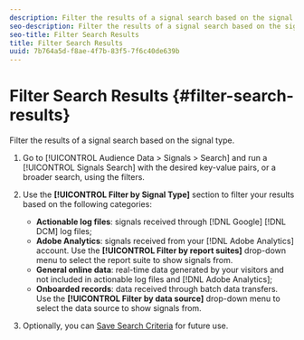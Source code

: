 ```yaml
---
description: Filter the results of a signal search based on the signal type.
seo-description: Filter the results of a signal search based on the signal type.
seo-title: Filter Search Results
title: Filter Search Results
uuid: 7b764a5d-f8ae-4f7b-83f5-7f6c40de639b
---
```


# Filter Search Results {#filter-search-results}

Filter the results of a signal search based on the signal type.

1. Go to [!UICONTROL Audience Data > Signals > Search] and run a [!UICONTROL Signals Search] with the desired key-value pairs, or a broader search, using the filters.
2. Use the **[!UICONTROL Filter by Signal Type]** section to filter your results based on the following categories:

    * **Actionable log files**: signals received through [!DNL Google] [!DNL DCM] log files;
    * **Adobe Analytics**: signals received from your [!DNL Adobe Analytics] account. Use the **[!UICONTROL Filter by report suites]** drop-down menu to select the report suite to show signals from.
    * **General online data**: real-time data generated by your visitors and not included in actionable log files and [!DNL Adobe Analytics];
    * **Onboarded records**: data received through batch data transfers. Use the **[!UICONTROL Filter by data source]** drop-down menu to select the data source to show signals from.

3. Optionally, you can [Save Search Criteria](../../../features/data-explorer/data-explorer-signals-search/data-explorer-save-search.md#task_F78A67C962D94C1D828B2A4941EAFB6A) for future use.
